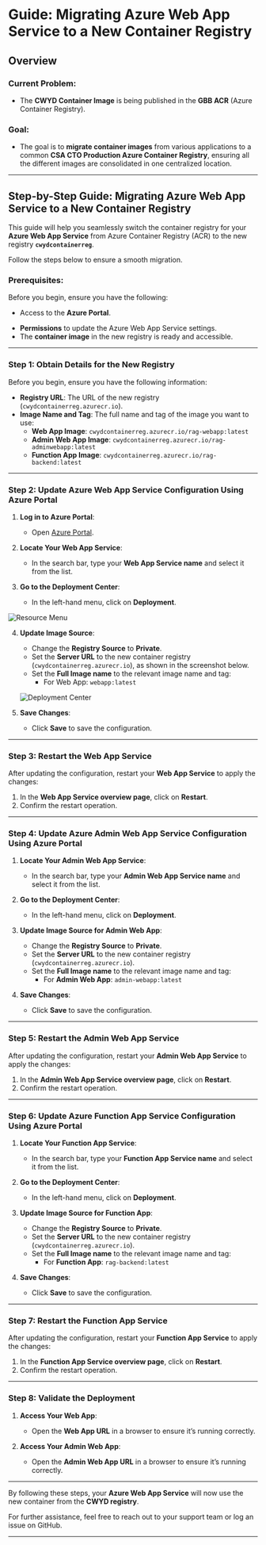 # Guide: Migrating Azure Web App Service to a New Container Registry

## Overview

### Current Problem:
- The **CWYD Container Image** is being published in the **GBB ACR** (Azure Container Registry).

### Goal:
- The goal is to **migrate container images** from various applications to a common **CSA CTO Production Azure Container Registry**, ensuring all the different images are consolidated in one centralized location.

---

## Step-by-Step Guide: Migrating Azure Web App Service to a New Container Registry

This guide will help you seamlessly switch the container registry for your **Azure Web App Service** from Azure Container Registry (ACR) to the new registry **`cwydcontainerreg`**.

Follow the steps below to ensure a smooth migration.

### Prerequisites:
Before you begin, ensure you have the following:
- Access to the **Azure Portal**.
<!-- - **Credentials** for the new container registry (**`cwydcontainerreg`**). -->
- **Permissions** to update the Azure Web App Service settings.
- The **container image** in the new registry is ready and accessible.

---

### Step 1: Obtain Details for the New Registry

Before you begin, ensure you have the following information:
- **Registry URL**: The URL of the new registry (`cwydcontainerreg.azurecr.io`).
- **Image Name and Tag**: The full name and tag of the image you want to use:
  - **Web App Image**: `cwydcontainerreg.azurecr.io/rag-webapp:latest`
  - **Admin Web App Image**: `cwydcontainerreg.azurecr.io/rag-adminwebapp:latest`
  - **Function App Image**: `cwydcontainerreg.azurecr.io/rag-backend:latest`

---

### Step 2: Update Azure Web App Service Configuration Using Azure Portal

1. **Log in to Azure Portal**:
   - Open [Azure Portal](https://portal.azure.com/).

2. **Locate Your Web App Service**:
   - In the search bar, type your **Web App Service name** and select it from the list.

3. **Go to the Deployment Center**:
   - In the left-hand menu, click on **Deployment**.

  ![Resource Menu](images/resource_menu.png)


4. **Update Image Source**:
   - Change the **Registry Source** to **Private**.
   - Set the **Server URL** to the new container registry (`cwydcontainerreg.azurecr.io`), as shown in the screenshot below.
   - Set the **Full Image name** to the relevant image name and tag:
     - For Web App: `webapp:latest`

   ![Deployment Center](images/deployment_center.png)

5. **Save Changes**:
   - Click **Save** to save the configuration.

---

### Step 3: Restart the Web App Service

After updating the configuration, restart your **Web App Service** to apply the changes:

1. In the **Web App Service overview page**, click on **Restart**.
2. Confirm the restart operation.

---

### Step 4: Update Azure Admin Web App Service Configuration Using Azure Portal

1. **Locate Your Admin Web App Service**:
   - In the search bar, type your **Admin Web App Service name** and select it from the list.

2. **Go to the Deployment Center**:
   - In the left-hand menu, click on **Deployment**.

3. **Update Image Source for Admin Web App**:
   - Change the **Registry Source** to **Private**.
   - Set the **Server URL** to the new container registry (`cwydcontainerreg.azurecr.io`).
   - Set the **Full Image name** to the relevant image name and tag:
     - For **Admin Web App**: `admin-webapp:latest`

4. **Save Changes**:
   - Click **Save** to save the configuration.

---

### Step 5: Restart the Admin Web App Service

After updating the configuration, restart your **Admin Web App Service** to apply the changes:

1. In the **Admin Web App Service overview page**, click on **Restart**.
2. Confirm the restart operation.

---

### Step 6: Update Azure Function App Service Configuration Using Azure Portal

1. **Locate Your Function App Service**:
   - In the search bar, type your **Function App Service name** and select it from the list.

2. **Go to the Deployment Center**:
   - In the left-hand menu, click on **Deployment**.

3. **Update Image Source for Function App**:
   - Change the **Registry Source** to **Private**.
   - Set the **Server URL** to the new container registry (`cwydcontainerreg.azurecr.io`).
   - Set the **Full Image name** to the relevant image name and tag:
     - For **Function App**: `rag-backend:latest`

4. **Save Changes**:
   - Click **Save** to save the configuration.

---

### Step 7: Restart the Function App Service

After updating the configuration, restart your **Function App Service** to apply the changes:

1. In the **Function App Service overview page**, click on **Restart**.
2. Confirm the restart operation.

---

### Step 8: Validate the Deployment

1. **Access Your Web App**:
   - Open the **Web App URL** in a browser to ensure it’s running correctly.

2. **Access Your Admin Web App**:
   - Open the **Admin Web App URL** in a browser to ensure it’s running correctly.

---

By following these steps, your **Azure Web App Service** will now use the new container from the **CWYD registry**.

For further assistance, feel free to reach out to your support team or log an issue on GitHub.

---
